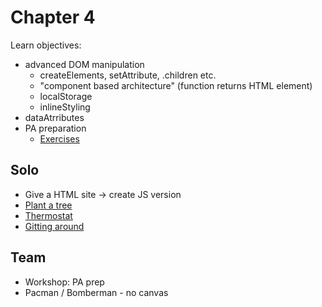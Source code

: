 # Chapter 4
Learn objectives:
* advanced DOM manipulation 
  * createElements, setAttribute, .children etc.
  * "component based architecture" (function returns HTML element)
  * localStorage
  * inlineStyling
* dataAtrributes
* PA preparation
  * [Exercises](https://drive.google.com/drive/folders/1_48fR8sRihGobN9OkS2iHTvb05T5PDD1)
## Solo
* Give a HTML site -> create JS version
* [Plant a tree](https://journey.code.cool/v2/learn/courses/952/modules/7552/units/8/SOLO/15104)
* [Thermostat](https://journey.code.cool/v2/learn/courses/952/modules/7552/units/9/SOLO/27802)
* [Gitting around](https://journey.code.cool/v2/learn/courses/952/modules/7552/units/17/SOLO/24752)
## Team
* Workshop: PA prep
* Pacman / Bomberman - no canvas
